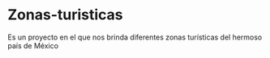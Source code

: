 # Zonas-turisticas
Es un proyecto en el que nos brinda diferentes zonas turísticas del hermoso país de México
